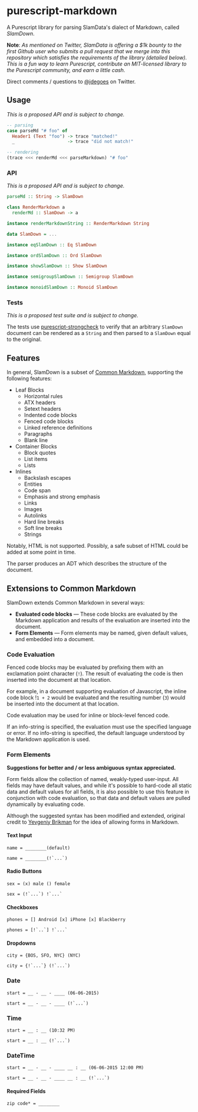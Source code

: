 # purescript-markdown

A Purescript library for parsing SlamData's dialect of Markdown, called *SlamDown*.

**Note**: *As mentioned on Twitter, SlamData is offering a $1k bounty to the first Github user who submits a pull request that we merge into this repository which satisfies the requirements of the library (detailed below). This is a fun way to learn Purescript, contribute an MIT-licensed library to the Purescript community, and earn a little cash.*

Direct comments / questions to [@jdegoes](http://twitter.com/jdegoes) on Twitter.

## Usage

*This is a proposed API and is subject to change.*

```purescript
-- parsing
case parseMd "# foo" of 
  Header1 (Text "foo") -> trace "matched!"
  _                    -> trace "did not match!"

-- rendering
(trace <<< renderMd <<< parseMarkdown) "# foo"
```

### API

*This is a proposed API and is subject to change.*

```purescript
parseMd :: String -> SlamDown

class RenderMarkdown a
  renderMd :: SlamDown -> a

instance renderMarkdownString :: RenderMarkdown String

data SlamDown = ...

instance eqSlamDown :: Eq SlamDown

instance ordSlamDown :: Ord SlamDown

instance showSlamDown :: Show SlamDown

instance semigroupSlamDown :: Semigroup SlamDown

instance monoidSlamDown :: Monoid SlamDown
```

### Tests

*This is a proposed test suite and is subject to change.*

The tests use [purescript-strongcheck](http://github.com/purescript-contrib/purescript-strongcheck) to verify that an arbitrary `SlamDown` document can be rendered as a `String` and then parsed to a `SlamDown` equal to the original.

## Features

In general, SlamDown is a subset of [Common Markdown](http://spec.commonmark.org/0.8/), supporting the following features:

* Leaf Blocks
  * Horizontal rules
  * ATX headers
  * Setext headers
  * Indented code blocks
  * Fenced code blocks
  * Linked reference definitions
  * Paragraphs
  * Blank line
* Container Blocks
  * Block quotes
  * List items
  * Lists
* Inlines
  * Backslash escapes
  * Entities
  * Code span
  * Emphasis and strong emphasis
  * Links
  * Images
  * Autolinks
  * Hard line breaks
  * Soft line breaks
  * Strings

Notably, HTML is not supported. Possibly, a safe subset of HTML could be added at some point in time.

The parser produces an ADT which describes the structure of the document.

## Extensions to Common Markdown

SlamDown extends Common Markdown in several ways:

 * **Evaluated code blocks** &mdash; These code blocks are evaluated by the Markdown application and results of the evaluation are inserted into the document.
 * **Form Elements** &mdash; Form elements may be named, given default values, and embedded into a document.

### Code Evaluation

Fenced code blocks may be evaluated by prefixing them with an exclamation point character (`!`). The result of evaluating the code is then inserted into the document at that location.

For example, in a document supporting evaluation of Javascript, the inline code block !`1 + 2` would be evaluated and the resulting number (`3`) would be inserted into the document at that location.

Code evaluation may be used for inline or block-level fenced code. 

If an info-string is specified, the evaluation must use the specified language or error. If no info-string is specified, the default language understood by the Markdown application is used.

### Form Elements

**Suggestions for better and / or less ambiguous syntax appreciated.**

Form fields allow the collection of named, weakly-typed user-input. All fields may have default values, and while it's possible to hard-code all static data and default values for all fields, it is also possible to use this feature in conjunction with code evaluation, so that data and default values are pulled dynamically by evaluating code.

Although the suggested syntax has been modified and extended, original credit to [Yevgeniy Brikman](http://brikis98.blogspot.com/2011/07/proposal-extend-markdown-syntax-to.html) for the idea of allowing forms in Markdown.

#### Text Input

```
name = ________(default)

name = ________(!`...`)
```

#### Radio Buttons

```
sex = (x) male () female

sex = (!`...`) !`...`
```

#### Checkboxes

```
phones = [] Android [x] iPhone [x] Blackberry

phones = [!`..`] !`...`
```

#### Dropdowns

```
city = {BOS, SFO, NYC} (NYC)

city = {!`...`} (!`...`)
```

### Date

```
start = __ - __ - ____ (06-06-2015)

start = __ - __ - ____ (!`...`)
```

### Time

```
start = __ : __ (10:32 PM)

start = __ : __ (!`...`)
```

### DateTime

```
start = __ - __ - ____ __ : __ (06-06-2015 12:00 PM)

start = __ - __ - ____ __ : __ (!`...`)
```

#### Required Fields

```
zip code* = ________
```

